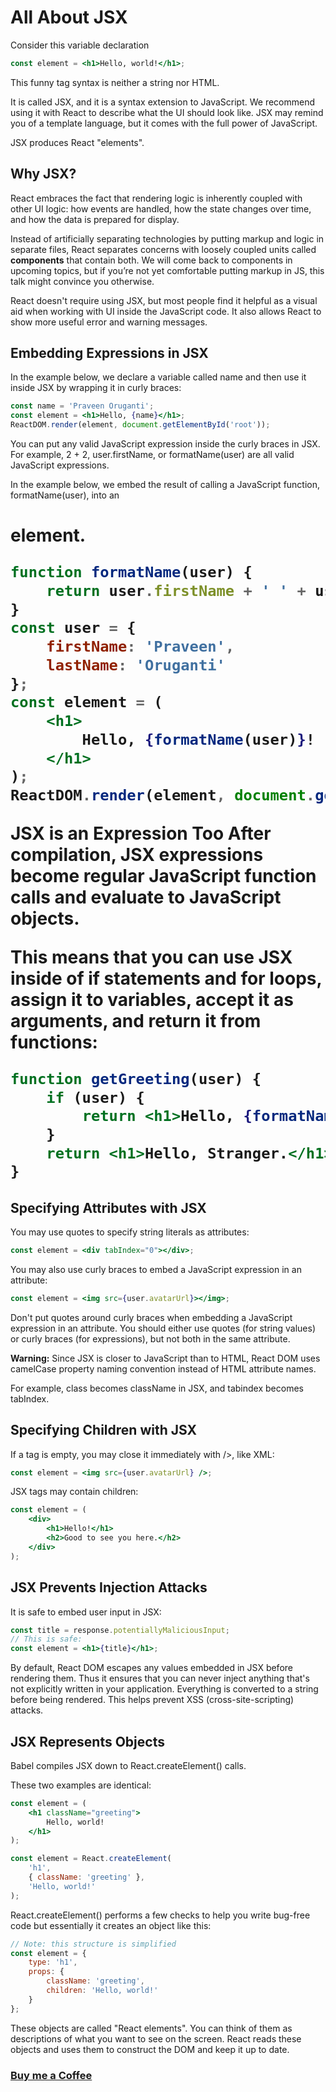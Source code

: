 # All About JSX

Consider this variable declaration

```jsx
const element = <h1>Hello, world!</h1>;
```

This funny tag syntax is neither a string nor HTML.

It is called JSX, and it is a syntax extension to JavaScript. We recommend using it with React to describe what the UI should look like. JSX may remind you of a template language, but it comes with the full power of JavaScript.

JSX produces React "elements".

## Why JSX?

React embraces the fact that rendering logic is inherently coupled with other UI logic: how events are handled, how the state changes over time, and how the data is prepared for display.

Instead of artificially separating technologies by putting markup and logic in separate files, React separates concerns with loosely coupled units called **components** that contain both. We will come back to components in upcoming topics, but if you’re not yet comfortable putting markup in JS, this talk might convince you otherwise.

React doesn't require using JSX, but most people find it helpful as a visual aid when working with UI inside the JavaScript code. It also allows React to show more useful error and warning messages.

## Embedding Expressions in JSX
In the example below, we declare a variable called name and then use it inside JSX by wrapping it in curly braces:

```jsx
const name = 'Praveen Oruganti';
const element = <h1>Hello, {name}</h1>;
ReactDOM.render(element, document.getElementById('root'));
```
You can put any valid JavaScript expression inside the curly braces in JSX. For example, 2 + 2, user.firstName, or formatName(user) are all valid JavaScript expressions.

In the example below, we embed the result of calling a JavaScript function, formatName(user), into an <h1> element.

```jsx
function formatName(user) {
    return user.firstName + ' ' + user.lastName;
}
const user = {
    firstName: 'Praveen',
    lastName: 'Oruganti'
};
const element = (
    <h1>
        Hello, {formatName(user)}!
    </h1>
);
ReactDOM.render(element, document.getElementById('root'));

```

**JSX is an Expression Too**
After compilation, JSX expressions become regular JavaScript function calls and evaluate to JavaScript objects.

This means that you can use JSX inside of if statements and for loops, assign it to variables, accept it as arguments, and return it from functions:

```jsx
function getGreeting(user) {
    if (user) {
        return <h1>Hello, {formatName(user)}!</h1>;
    }
    return <h1>Hello, Stranger.</h1>;
}
```

## Specifying Attributes with JSX
You may use quotes to specify string literals as attributes:
```jsx
const element = <div tabIndex="0"></div>;
```

You may also use curly braces to embed a JavaScript expression in an attribute:

```jsx
const element = <img src={user.avatarUrl}></img>;
```
Don't put quotes around curly braces when embedding a JavaScript expression in an attribute. You should either use quotes (for string values) or curly braces (for expressions), but not both in the same attribute.

**Warning:**
Since JSX is closer to JavaScript than to HTML, React DOM uses camelCase property naming convention instead of HTML attribute names.

For example, class becomes className in JSX, and tabindex becomes tabIndex.

## Specifying Children with JSX
If a tag is empty, you may close it immediately with />, like XML:

```jsx
const element = <img src={user.avatarUrl} />;
```
JSX tags may contain children:
```jsx
const element = (
    <div>
        <h1>Hello!</h1>
        <h2>Good to see you here.</h2>
    </div>
);
```
## JSX Prevents Injection Attacks
It is safe to embed user input in JSX:
```jsx
const title = response.potentiallyMaliciousInput;
// This is safe:
const element = <h1>{title}</h1>;
```
By default, React DOM escapes any values embedded in JSX before rendering them. Thus it ensures that you can never inject anything that's not explicitly written in your application. Everything is converted to a string before being rendered. This helps prevent XSS (cross-site-scripting) attacks.

## JSX Represents Objects
Babel compiles JSX down to React.createElement() calls.

These two examples are identical:

```jsx
const element = (
    <h1 className="greeting">
        Hello, world!
    </h1>
);
```

```jsx
const element = React.createElement(
    'h1',
    { className: 'greeting' },
    'Hello, world!'
);
```
React.createElement() performs a few checks to help you write bug-free code but essentially it creates an object like this:

```jsx
// Note: this structure is simplified
const element = {
    type: 'h1',
    props: {
        className: 'greeting',
        children: 'Hello, world!'
    }
};
```
These objects are called "React elements". You can think of them as descriptions of what you want to see on the screen. React reads these objects and uses them to construct the DOM and keep it up to date.

### [Buy me a Coffee](http://bit.ly/2WryDT8)